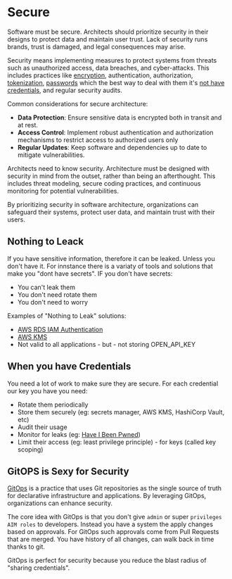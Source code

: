 # Secure

Software must be secure. Architects should prioritize security in their designs to protect data and maintain user trust. Lack of security runs brands, trust is damaged, and legal consequences may arise.

Security means implementing measures to protect systems from threats such as unauthorized access, data breaches, and cyber-attacks. This includes practices like [encryption](https://diego-pacheco.blogspot.com/2020/11/why-encryption-is-so-hard.html), authentication, authorization, [tokenization](https://diego-pacheco.blogspot.com/2023/08/tokenization-encryption-and.html), [passwords](https://blog.algomaster.io/p/securely-storing-passwords-in-a-database) which the best way to deal with them it's [not have credentials](https://docs.aws.amazon.com/AmazonRDS/latest/UserGuide/UsingWithRDS.IAMDBAuth.html), and regular security audits.

Common considerations for secure architecture:
- **Data Protection**: Ensure sensitive data is encrypted both in transit and at rest.
- **Access Control**: Implement robust authentication and authorization mechanisms to restrict access to authorized users only
- **Regular Updates**: Keep software and dependencies up to date to mitigate vulnerabilities.

Architects need to know security. Architecture must be designed with security in mind from the outset, rather than being an afterthought. This includes threat modeling, secure coding practices, and continuous monitoring for potential vulnerabilities.

By prioritizing security in software architecture, organizations can safeguard their systems, protect user data, and maintain trust with their users.

## Nothing to Leack

If you have sensitive information, therefore it can be leaked. Unless you don't have it. For innstance there is a variaty of tools and solutions that make you "dont have secrets". IF you don't have secrets:
* You can't leak them
* You don't need rotate them
* You don't need to worry

Examples of "Nothing to Leak" solutions:
* [AWS RDS IAM Authentication](https://docs.aws.amazon.com/AmazonRDS/latest/UserGuide/UsingWithRDS.IAMDBAuth.html)
* [AWS KMS](https://aws.amazon.com/kms/)
* Not valid to all applications - but - not storing OPEN_API_KEY

## When you have Credentials

You need a lot of work to make sure they are secure. For each credential our key you have you need:
* Rotate them periodically
* Store them securely (eg: secrets manager, AWS KMS, HashiCorp Vault, etc)
* Audit their usage
* Monitor for leaks (eg: [Have I Been Pwned](https://haveibeenpwned.com/))
* Limit their access (eg: least privilege principle) - for keys (called key scoping)

## GitOPS is Sexy for Security

[GitOps](https://about.gitlab.com/topics/gitops/) is a practice that uses Git repositories as the single source of truth for declarative infrastructure and applications. By leveraging GitOps, organizations can enhance security.

The core idea with GitOps is that you don't give `admin` or super `privileges AIM roles` to developers. Instead you have a system the apply changes based on approvals. For GitOps such approvals come from Pull Requests that are merged. You have history of all changes, can walk back in time thanks to git.

GitOps is perfect for security because you reduce the blast radius of "sharing credentials".